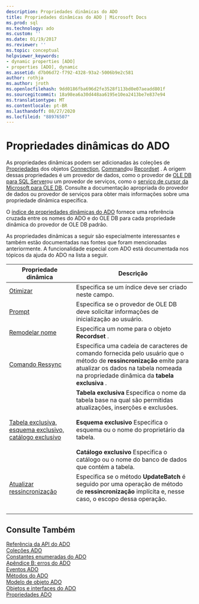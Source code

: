 ```yaml
---
description: Propriedades dinâmicas do ADO
title: Propriedades dinâmicas do ADO | Microsoft Docs
ms.prod: sql
ms.technology: ado
ms.custom: ''
ms.date: 01/19/2017
ms.reviewer: ''
ms.topic: conceptual
helpviewer_keywords:
- dynamic properties [ADO]
- properties [ADO], dynamic
ms.assetid: d7b06d72-f792-4328-93a2-5006b9e2c581
author: rothja
ms.author: jroth
ms.openlocfilehash: 9dd0186fba696d2fe3528f113bd0e07aeadd801f
ms.sourcegitcommit: 18a98ea6a30d448aa6195e10ea2413be7e837e94
ms.translationtype: MT
ms.contentlocale: pt-BR
ms.lasthandoff: 08/27/2020
ms.locfileid: "88976507"
---
```

# <a name="ado-dynamic-properties"></a>Propriedades dinâmicas do ADO
As propriedades dinâmicas podem ser adicionadas às coleções de [Propriedades](./properties-collection-ado.md) dos objetos [Connection](./connection-object-ado.md), [Command](./command-object-ado.md)ou [Recordset](./recordset-object-ado.md) . A origem dessas propriedades é um provedor de dados, como o provedor de [OLE DB para SQL Server](../../guide/appendixes/microsoft-ole-db-provider-for-sql-server.md)ou um provedor de serviços, como o [serviço de cursor da Microsoft para OLE DB](../../guide/appendixes/microsoft-cursor-service-for-ole-db-ado-service-component.md). Consulte a documentação apropriada do provedor de dados ou provedor de serviços para obter mais informações sobre uma propriedade dinâmica específica.  
  
 O [índice de propriedades dinâmicas do ADO](./ado-dynamic-property-index.md) fornece uma referência cruzada entre os nomes do ADO e do OLE DB para cada propriedade dinâmica do provedor de OLE DB padrão.  
  
 As propriedades dinâmicas a seguir são especialmente interessantes e também estão documentadas nas fontes que foram mencionadas anteriormente. A funcionalidade especial com ADO está documentada nos tópicos da ajuda do ADO na lista a seguir.  
  
|Propriedade dinâmica|Descrição|  
|-|-|  
|[Otimizar](./optimize-property-dynamic-ado.md)|Especifica se um índice deve ser criado neste campo.|  
|[Prompt](./prompt-property-dynamic-ado.md)|Especifica se o provedor de OLE DB deve solicitar informações de inicialização ao usuário.|  
|[Remodelar nome](./reshape-name-property-dynamic-ado.md)|Especifica um nome para o objeto **Recordset** .|  
|[Comando Ressync](./resync-command-property-dynamic-ado.md)|Especifica uma cadeia de caracteres de comando fornecida pelo usuário que o método de **ressincronização** emite para atualizar os dados na tabela nomeada na propriedade dinâmica da **tabela exclusiva** .|  
|[Tabela exclusiva, esquema exclusivo, catálogo exclusivo](./unique-table-unique-schema-unique-catalog-properties-dynamic-ado.md)|**Tabela exclusiva** Especifica o nome da tabela base na qual são permitidas atualizações, inserções e exclusões.<br /><br /> **Esquema exclusivo** Especifica o esquema ou o nome do proprietário da tabela.<br /><br /> **Catálogo exclusivo** Especifica o catálogo ou o nome do banco de dados que contém a tabela.|  
|[Atualizar ressincronização](./update-resync-property-dynamic-ado.md)|Especifica se o método **UpdateBatch** é seguido por uma operação de método de **ressincronização** implícita e, nesse caso, o escopo dessa operação.|
| &nbsp; | &nbsp; |

## <a name="see-also"></a>Consulte Também  
 [Referência da API do ADO](./ado-api-reference.md)   
 [Coleções ADO](./ado-collections.md)   
 [Constantes enumeradas do ADO](./ado-enumerated-constants.md)   
 [Apêndice B: erros do ADO](../../guide/appendixes/appendix-b-ado-errors.md)   
 [Eventos ADO](./ado-events.md)   
 [Métodos do ADO](./ado-methods.md)   
 [Modelo de objeto ADO](./ado-object-model.md)   
 [Objetos e interfaces do ADO](./ado-objects-and-interfaces.md)   
 [Propriedades ADO](./ado-properties.md)